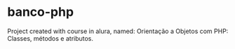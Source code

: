 # banco-php
Project created with course in alura, named: Orientação a Objetos com PHP: Classes, métodos e atributos.
